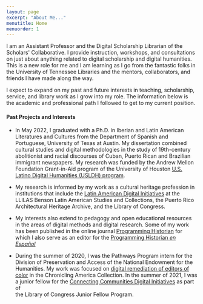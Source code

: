 ```yaml
---
layout: page
excerpt: "About Me..."
menutitle: Home
menuorder: 1
---
```


I am an Assistant Professor and the Digital Scholarship Librarian of the Scholars' Collaborative. I provide instruction, workshops, and consultations on just about anything related to digital scholarship and digital humanities. This is a new role for me and I am learning as I go from the fantastic folks in the University of Tennessee Libraries and the mentors, collaborators, and friends I have made along the way. 

I expect to expand on my past and future interests in teaching, scholarship, service, and library work as I grow into my role. The information below is the academic and professional path I followed to get to my current position.

#### Past Projects and Interests

- In May 2022, I graduated with a Ph.D. in Iberian and Latin American Literatures and Cultures from the Department of Spanish and Portuguese, University of Texas at Austin. My dissertation combined cultural studies and digital methodologies in the study of 19th-century abolitionist and racial discourses of Cuban, Puerto Rican and Brazilian immigrant newspapers. My research was funded by the Andrew Mellon Foundation Grant-in-Aid program of the University of Houston [U.S. Latino Digital Humanities (USLDH) program](https://artepublicopress.com/digital-humanities).    

- My research is informed by my work as a cultural heritage profession in institutions that include the [Latin American Digital Initiatives](https://ladi-prod.lib.utexas.edu/en/home) at the LLILAS Benson Latin American Studies and Collections, the Puerto Rico Architectural Heritage Archive, and the Library of Congress.

- My interests also extend to pedagogy and open educational resources in the areas of digital methods and digital research. Some of my work has been published in the online journal [Programming Historian](https://programminghistorian.org) for which I also serve as an editor for the [Programming Historian _en Español_](https://programminghistorian.org/es/)

- During the summer of 2020, I was the Pathways Program intern for the Division of Preservation and Access of the National Endowment for the Humanities. My work was focused on [digital remediation of editors of color](https://www.neh.gov/blog/title-essays-linked-data-and-ethnic-press-chronicling-america) in the Chronicling America Collection. In the summer of 2021, I was <br> a junior fellow for the [Connecting Communities Digital Initiatives](https://www.loc.gov/programs/of-the-people/represent/connecting-communities-digital-initiative/?loclr=blogotp) as part of <br> the Library of Congress Junior Fellow Program.
